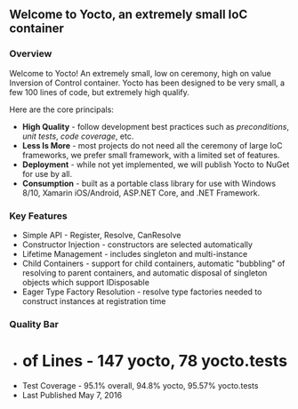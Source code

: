 ## Welcome to Yocto, an extremely small IoC container

### Overview ###

Welcome to Yocto! An extremely small, low on ceremony, high on value Inversion of Control container. Yocto has been designed to be very small, a few 100 lines of code, but extremely high qualify.

Here are the core principals:

* **High Quality** - follow development best practices such as *preconditions*, *unit tests*, *code coverage*, etc.
* **Less Is More** - most projects do not need all the ceremony of large IoC frameworks, we prefer small framework, with a limited set of features.
* **Deployment** - while not yet implemented, we will publish Yocto to NuGet for use by all.
* **Consumption** - built as a portable class library for use with Windows 8/10, Xamarin iOS/Android, ASP.NET Core, and .NET Framework.

### Key Features ###

* Simple API - Register, Resolve, CanResolve
* Constructor Injection - constructors are selected automatically
* Lifetime Management - includes singleton and multi-instance
* Child Containers - support for child containers, automatic "bubbling" of resolving to parent containers, and automatic disposal of singleton objects which support IDisposable
* Eager Type Factory Resolution - resolve type factories needed to construct instances at registration time


### Quality Bar ###

* # of Lines - 147 yocto, 78 yocto.tests
* Test Coverage - 95.1% overall, 94.8% yocto, 95.57% yocto.tests
* Last Published May 7, 2016

